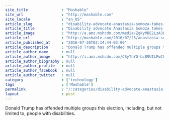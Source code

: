 ```yaml
---
site_title               : "Mashable"
site_url                 : "http://mashable.com"
site_locale              : "en_US"
article_slug             : "disability-advocate-anastasia-somoza-takes-on-donald-trump-in-inspiring-dnc-speech"
article_title            : "Disability advocate Anastasia Somoza takes on Donald Trump in inspiring DNC speech"
article_image            : "http://a.amz.mshcdn.com/media/ZgkyMDE2LzA3LzI2L2M2L2wxTkdpNHB1NzIwLmJhMWM5LmpwZwpwCXRodW1iCTEyMDB4NjMwCmUJanBn/17a4360e/460/l1NGi4pu-720.jpg"
article_url              : "http://mashable.com/2016/07/25/anastasia-somoza-disability-dnc/"
article_published_at     : "2016-07-26T02:14:44-03:00"
article_description      : "Donald Trump has offended multiple groups this election, including, but not limited to, people with disabilities."
article_author_name      : null
article_author_image     : "http://i.amz.mshcdn.com/CSyTnYG-bc89UILPwC0PLnkTvrg=/90x90/2016%2F09%2F16%2Fe5%2Fhttpsd2mhye01h4nj2n.cloudfront.netmediaZgkyMDE1LzEw.e9fc9.jpg"
article_author_biography : null
article_author_profile   : null
article_author_facebook  : null
article_author_twitter   : null
category                 : ['technology']
tags                     : ['Mashable']
permalink                : "/:categories/disability-advocate-anastasia-somoza-takes-on-donald-trump-in-inspiring-dnc-speech/"
layout                   : post
---
```


Donald Trump has offended multiple groups this election, including, but not limited to, people with disabilities.
